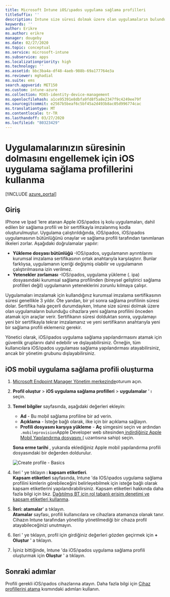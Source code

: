 ```yaml
---
title: Microsoft Intune iOS/ıpados uygulama sağlama profilleri
titleSuffix: ''
description: Intune size süresi dolmak üzere olan uygulamaların bulunduğu cihazlara yeni sağlama profilini önceden atamak için araçlar sağlar.
keywords: ''
author: Erikre
ms.author: erikre
manager: dougeby
ms.date: 02/27/2020
ms.topic: conceptual
ms.service: microsoft-intune
ms.subservice: apps
ms.localizationpriority: high
ms.technology: ''
ms.assetid: bbc3ba4a-df48-4aeb-988b-69a177764e3a
ms.reviewer: mghadial
ms.suite: ems
search.appverid: MET150
ms.custom: intune-azure
ms.collection: M365-identity-device-management
ms.openlocfilehash: a1ce95391e8dbfa9fd8f5a8e2347f9c4249ee79f
ms.sourcegitcommit: e2567b5beaf6c5bf45a2d493b8ac05d996774cac
ms.translationtype: MT
ms.contentlocale: tr-TR
ms.lasthandoff: 03/27/2020
ms.locfileid: "80323429"
---
```

# <a name="use-ios-app-provisioning-profiles-to-prevent-your-apps-from-expiring"></a>Uygulamalarınızın süresinin dolmasını engellemek için iOS uygulama sağlama profillerini kullanma

[!INCLUDE [azure_portal](../includes/azure_portal.md)]

## <a name="introduction"></a>Giriş

IPhone ve Ipad 'lere atanan Apple iOS/ıpados iş kolu uygulamaları, dahil edilen bir sağlama profili ve bir sertifikayla imzalanmış kodla oluşturulmuştur. Uygulama çalıştırıldığında, iOS/ıpados, iOS/ıpados uygulamasının bütünlüğünü onaylar ve sağlama profili tarafından tanımlanan ilkeleri zorlar. Aşağıdaki doğrulamalar yapılır:

- **Yükleme dosyası bütünlüğü** -IOS/ıpados, uygulamanın ayrıntılarını kurumsal imzalama sertifikasının ortak anahtarıyla karşılaştırır. Bunlar farklıysa, uygulamanın içeriği değişmiş olabilir ve uygulamanın çalıştırılmasına izin verilmez.
- **Yetenekler zorlaması** -IOS/ıpados, uygulama yükleme (. ipa) dosyasındaki kurumsal sağlama profilinden (bireysel geliştirici sağlama profilleri değil) uygulamanın yeteneklerini zorunlu kılmaya çalışır.


Uygulamaları imzalamak için kullandığınız kurumsal imzalama sertifikasının süresi genellikle 3 yıldır. Öte yandan, bir yıl sonra sağlama profilinin süresi dolar. Sertifika hala geçerli durumdayken, Intune size süresi dolmak üzere olan uygulamaların bulunduğu cihazlara yeni sağlama profilini önceden atamak için araçlar verir.
Sertifikanın süresi dolduktan sonra, uygulamayı yeni bir sertifikayla tekrar imzalamanız ve yeni sertifikanın anahtarıyla yeni bir sağlama profili eklemeniz gerekir.

Yönetici olarak, iOS/ıpados uygulama sağlama yapılandırmasını atamak için güvenlik gruplarını dahil edebilir ve dışlayabilirsiniz. Örneğin, tüm kullanıcılara iOS/ıpados uygulaması sağlama yapılandırması atayabilirsiniz, ancak bir yönetim grubunu dışlayabilirsiniz.

## <a name="how-to-create-an-ios-mobile-app-provisioning-profile"></a>iOS mobil uygulama sağlama profili oluşturma

1. [Microsoft Endpoint Manager Yönetim merkezinde](https://go.microsoft.com/fwlink/?linkid=2109431)oturum açın.
2. **Profil oluştur** > **iOS uygulama sağlama profilleri** > **uygulamalar** ' ı seçin.
3. **Temel bilgiler** sayfasında, aşağıdaki değerleri ekleyin:
    - **Ad** - Bu mobil sağlama profiline bir ad verin.
    - **Açıklama** - İsteğe bağlı olarak, ilke için bir açıklama sağlayın.
    - **Profili dosyasını karşıya yükleme** - **Aç** simgesini seçin ve ardından `.mobileprovision`Apple Developer web sitesinden[ indirdiğiniz Apple Mobil Yapılandırma dosyasını (](https://developer.apple.com/) uzantısına sahip) seçin.

   **Sona erme tarihi** , yukarıda eklediğiniz Apple mobil yapılandırma profili dosyasındaki bir değerden doldurulur.<br>

   <img alt="Create profile - Basics" src="./media/app-provisioning-profile-ios/app-provisioning-profile-ios-01.png">

4. Ileri ' ye tıklayın **: kapsam etiketleri**.<br>
   **Kapsam etiketleri** sayfasında, Intune 'da IOS/ıpados uygulama sağlama profilini kimlerin görebileceğini belirleyebilmek için isteğe bağlı olarak kapsam etiketlerini yapılandırabilirsiniz. Kapsam etiketleri hakkında daha fazla bilgi için bkz. [Dağıtılmış BT için rol tabanlı erişim denetimi ve kapsam etiketleri kullanma](../fundamentals/scope-tags.md).
5. **İleri: atamalar**' a tıklayın.<br>
   **Atamalar** sayfası, profili kullanıcılara ve cihazlara atamanıza olanak tanır. Cihazın Intune tarafından yönetilip yönetilmediği bir cihaza profil atayabileceğinizi unutmayın.
6. Ileri ' ye tıklayın, profil için girdiğiniz değerleri gözden geçirmek için **+ Oluştur** ' a tıklayın.
7. İşiniz bittiğinde, Intune 'da iOS/ıpados uygulama sağlama profili oluşturmak için **Oluştur** ' a tıklayın. 

## <a name="next-steps"></a>Sonraki adımlar

Profili gerekli iOS/ıpados cihazlarına atayın. Daha fazla bilgi için [Cihaz profillerini atama](../configuration/device-profile-assign.md) kısmındaki adımları kullanın.
